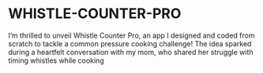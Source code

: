 # WHISTLE-COUNTER-PRO
I’m thrilled to unveil Whistle Counter Pro, an app I designed and coded from scratch to tackle a common pressure cooking challenge! The idea sparked during a heartfelt conversation with my mom, who shared her struggle with timing whistles while cooking 
